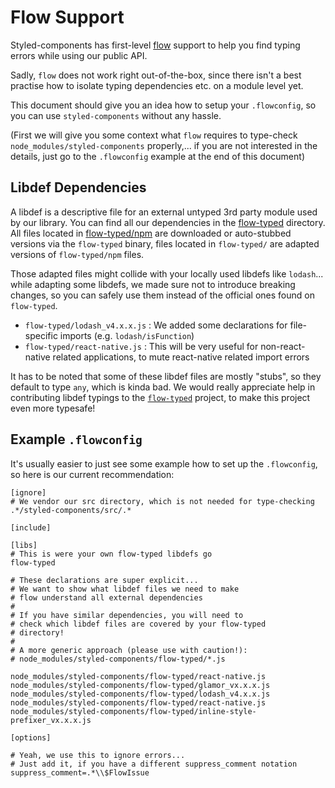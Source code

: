 # Flow Support

Styled-components has first-level [flow](https://flowtype.org) support to help
you find typing errors while using our public API.

Sadly, `flow` does not work right out-of-the-box, since there isn't a
best practise how to isolate typing dependencies etc. on a module level yet.

This document should give you an idea how to setup your `.flowconfig`, so you
can use `styled-components` without any hassle.

(First we will give you some context what `flow` requires to type-check
 `node_modules/styled-components` properly,... if you are not interested in the
 details, just go to the `.flowconfig` example at the end of this document)

## Libdef Dependencies

A libdef is a descriptive file for an external untyped 3rd party module used by
our library. You can find all our dependencies in the
[flow-typed](../flow-typed) directory.  All files located in
[flow-typed/npm](../flow-typed/npm) are downloaded or auto-stubbed versions via the `flow-typed` binary,
files located in `flow-typed/` are adapted versions of `flow-typed/npm` files.

Those adapted files might collide with your locally used libdefs like
`lodash`... while adapting some libdefs, we made sure not to introduce breaking
changes, so you can safely use them instead of the official ones found on
`flow-typed`.

* `flow-typed/lodash_v4.x.x.js` : We added some declarations for file-specific imports (e.g. `lodash/isFunction`)
* `flow-typed/react-native.js` : This will be very useful for non-react-native related applications, to mute react-native related import errors

It has to be noted that some of these libdef files are mostly "stubs", so they
default to type `any`, which is kinda bad. We would really appreciate help in
contributing libdef typings to the [`flow-typed`](https://github.com/flowtype/flow-typed)
project, to make this project even more typesafe!

## Example `.flowconfig`

It's usually easier to just see some example how to set up the `.flowconfig`, so
here is our current recommendation:

```
[ignore]
# We vendor our src directory, which is not needed for type-checking
.*/styled-components/src/.*

[include]

[libs]
# This is were your own flow-typed libdefs go
flow-typed

# These declarations are super explicit...
# We want to show what libdef files we need to make
# flow understand all external dependencies
#
# If you have similar dependencies, you will need to
# check which libdef files are covered by your flow-typed
# directory!
#
# A more generic approach (please use with caution!):
# node_modules/styled-components/flow-typed/*.js

node_modules/styled-components/flow-typed/react-native.js
node_modules/styled-components/flow-typed/glamor_vx.x.x.js
node_modules/styled-components/flow-typed/lodash_v4.x.x.js
node_modules/styled-components/flow-typed/react-native.js
node_modules/styled-components/flow-typed/inline-style-prefixer_vx.x.x.js

[options]

# Yeah, we use this to ignore errors...
# Just add it, if you have a different suppress_comment notation
suppress_comment=.*\\$FlowIssue
```

